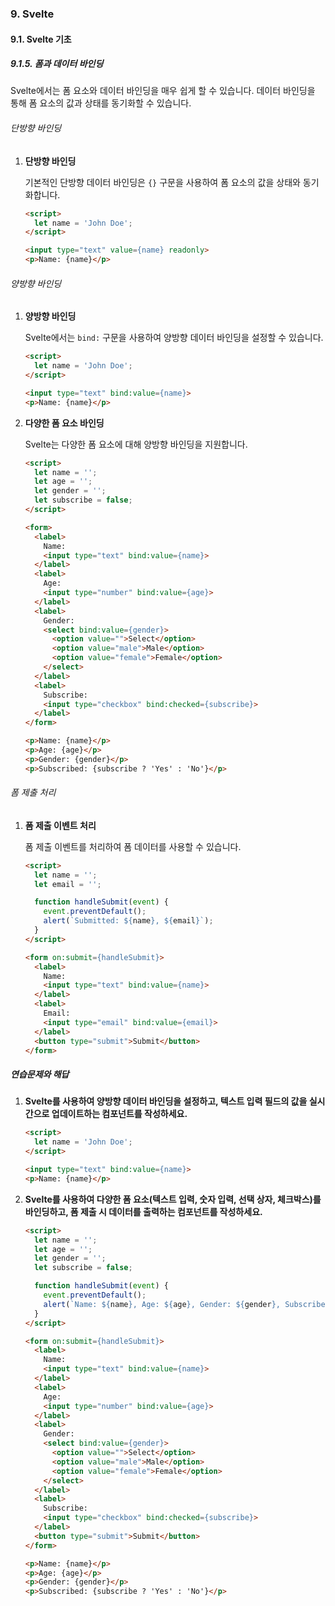 ### 9. Svelte

#### 9.1. Svelte 기초

##### 9.1.5. 폼과 데이터 바인딩

Svelte에서는 폼 요소와 데이터 바인딩을 매우 쉽게 할 수 있습니다. 데이터 바인딩을 통해 폼 요소의 값과 상태를 동기화할 수 있습니다.

###### 단방향 바인딩

1. **단방향 바인딩**

   기본적인 단방향 데이터 바인딩은 `{}` 구문을 사용하여 폼 요소의 값을 상태와 동기화합니다.

   ```html
   <script>
     let name = 'John Doe';
   </script>

   <input type="text" value={name} readonly>
   <p>Name: {name}</p>
   ```

###### 양방향 바인딩

1. **양방향 바인딩**

   Svelte에서는 `bind:` 구문을 사용하여 양방향 데이터 바인딩을 설정할 수 있습니다.

   ```html
   <script>
     let name = 'John Doe';
   </script>

   <input type="text" bind:value={name}>
   <p>Name: {name}</p>
   ```

2. **다양한 폼 요소 바인딩**

   Svelte는 다양한 폼 요소에 대해 양방향 바인딩을 지원합니다.

   ```html
   <script>
     let name = '';
     let age = '';
     let gender = '';
     let subscribe = false;
   </script>

   <form>
     <label>
       Name:
       <input type="text" bind:value={name}>
     </label>
     <label>
       Age:
       <input type="number" bind:value={age}>
     </label>
     <label>
       Gender:
       <select bind:value={gender}>
         <option value="">Select</option>
         <option value="male">Male</option>
         <option value="female">Female</option>
       </select>
     </label>
     <label>
       Subscribe:
       <input type="checkbox" bind:checked={subscribe}>
     </label>
   </form>

   <p>Name: {name}</p>
   <p>Age: {age}</p>
   <p>Gender: {gender}</p>
   <p>Subscribed: {subscribe ? 'Yes' : 'No'}</p>
   ```

###### 폼 제출 처리

1. **폼 제출 이벤트 처리**

   폼 제출 이벤트를 처리하여 폼 데이터를 사용할 수 있습니다.

   ```html
   <script>
     let name = '';
     let email = '';

     function handleSubmit(event) {
       event.preventDefault();
       alert(`Submitted: ${name}, ${email}`);
     }
   </script>

   <form on:submit={handleSubmit}>
     <label>
       Name:
       <input type="text" bind:value={name}>
     </label>
     <label>
       Email:
       <input type="email" bind:value={email}>
     </label>
     <button type="submit">Submit</button>
   </form>
   ```

##### 연습문제와 해답

1. **Svelte를 사용하여 양방향 데이터 바인딩을 설정하고, 텍스트 입력 필드의 값을 실시간으로 업데이트하는 컴포넌트를 작성하세요.**

   ```html
   <script>
     let name = 'John Doe';
   </script>

   <input type="text" bind:value={name}>
   <p>Name: {name}</p>
   ```

2. **Svelte를 사용하여 다양한 폼 요소(텍스트 입력, 숫자 입력, 선택 상자, 체크박스)를 바인딩하고, 폼 제출 시 데이터를 출력하는 컴포넌트를 작성하세요.**

   ```html
   <script>
     let name = '';
     let age = '';
     let gender = '';
     let subscribe = false;

     function handleSubmit(event) {
       event.preventDefault();
       alert(`Name: ${name}, Age: ${age}, Gender: ${gender}, Subscribed: ${subscribe}`);
     }
   </script>

   <form on:submit={handleSubmit}>
     <label>
       Name:
       <input type="text" bind:value={name}>
     </label>
     <label>
       Age:
       <input type="number" bind:value={age}>
     </label>
     <label>
       Gender:
       <select bind:value={gender}>
         <option value="">Select</option>
         <option value="male">Male</option>
         <option value="female">Female</option>
       </select>
     </label>
     <label>
       Subscribe:
       <input type="checkbox" bind:checked={subscribe}>
     </label>
     <button type="submit">Submit</button>
   </form>

   <p>Name: {name}</p>
   <p>Age: {age}</p>
   <p>Gender: {gender}</p>
   <p>Subscribed: {subscribe ? 'Yes' : 'No'}</p>
   ```
